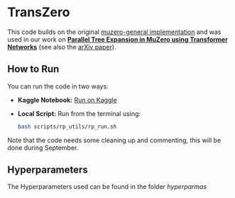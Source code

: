# TransZero
This code builds on the original [muzero-general implementation](https://github.com/werner-duvaud/muzero-general) and was used in our work on **[Parallel Tree Expansion in MuZero using Transformer Networks](https://repository.tudelft.nl/record/uuid:00d171fe-328e-4c78-a981-050e08c2ba08)** (see also the [arXiv paper](https://arxiv.org/abs/2509.11233)).


## How to Run

You can run the code in two ways:

* **Kaggle Notebook:**
  [Run on Kaggle](https://www.kaggle.com/code/emilmalmsten/transzero/)

* **Local Script:**
  Run from the terminal using:

  ```bash
  bash scripts/rp_utils/rp_run.sh
  ```

Note that the code needs some cleaning up and commenting, this will be done during September.
  
## Hyperparameters

The Hyperparameters used can be found in the folder _hyperparmas_
